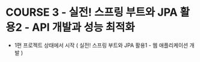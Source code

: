 # COURSE 3 - 실전! 스프링 부트와 JPA 활용2 - API 개발과 성능 최적화

- 1편 프로젝트 상태에서 시작
  ( 실전! 스프링 부트와 JPA 활용1 - 웹 애플리케이션 개발 )
